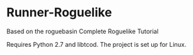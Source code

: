 # Runner-Roguelike

Based on the roguebasin Complete Roguelike Tutorial

Requires Python 2.7 and libtcod. The project is set up for Linux.
